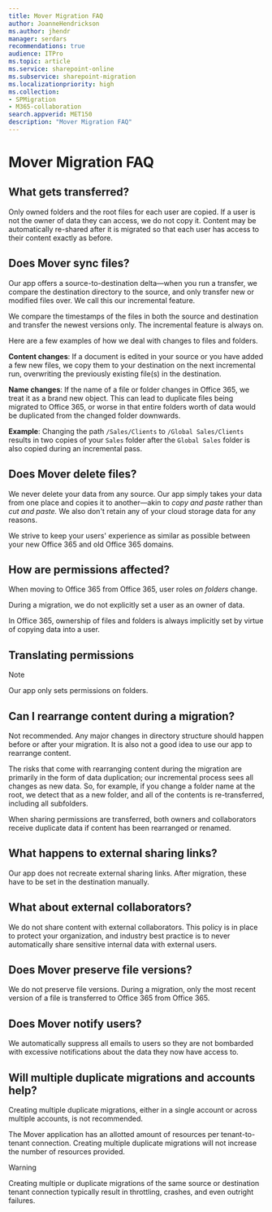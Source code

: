 ```yaml
---
title: Mover Migration FAQ
author: JoanneHendrickson
ms.author: jhendr
manager: serdars
recommendations: true
audience: ITPro
ms.topic: article
ms.service: sharepoint-online
ms.subservice: sharepoint-migration
ms.localizationpriority: high
ms.collection: 
- SPMigration
- M365-collaboration
search.appverid: MET150
description: "Mover Migration FAQ"
---
```

#  Mover Migration FAQ


## What gets transferred?

Only owned folders and the root files for each user are copied. If a user is not the owner of data they can access, we do not copy it. Content may be automatically re-shared after it is migrated so that each user has access to their content exactly as before.

## Does Mover sync files?

Our app offers a source-to-destination delta—when you run a transfer, we compare the destination directory to the source, and only transfer new or modified files over. We call this our incremental feature.

We compare the timestamps of the files in both the source and destination and transfer the newest versions only. The incremental feature is always on.

Here are a few examples of how we deal with changes to files and folders.

**Content changes**: If a document is edited in your source or you have added a few new files, we copy them to your destination on the next incremental run, overwriting the previously existing file(s) in the destination.

**Name changes**: If the name of a file or folder changes in Office 365, we treat it as a brand new object. This can lead to duplicate files being migrated to Office 365, or worse in that entire folders worth of data would be duplicated from the changed folder downwards.

**Example**: Changing the path `/Sales/Clients` to `/Global Sales/Clients` results in two copies of your `Sales` folder after the `Global Sales` folder is also copied during an incremental pass.

## Does Mover delete files?

We never delete your data from any source. Our app simply takes your data from one place and copies it to another—akin to *copy and paste* rather than *cut and paste.* We also don't retain any of your cloud storage data for any reasons.

We strive to keep your users' experience as similar as possible between your new Office 365 and old Office 365 domains.

## How are permissions affected?

When moving to Office 365 from Office 365, user roles *on folders* change.

During a migration, we do not explicitly set a user as an owner of data.

In Office 365, ownership of files and folders is always implicitly set by virtue of copying data into a user.

## Translating permissions


>[!Note]
>Our app only sets permissions on folders.

## Can I rearrange content during a migration?

Not recommended. Any major changes in directory structure should happen before or after your migration. It is also not a good idea to use our app to rearrange content.

The risks that come with rearranging content during the migration are primarily in the form of data duplication; our incremental process sees all changes as new data. So, for example, if you change a folder name at the root, we detect that as a new folder, and all of the contents is re-transferred, including all subfolders.

When sharing permissions are transferred, both owners and collaborators receive duplicate data if content has been rearranged or renamed.

## What happens to external sharing links?

Our app does not recreate external sharing links. After migration, these have to be set in the destination manually.

## What about external collaborators?

We do not share content with external collaborators. This policy is in place to protect your organization, and industry best practice is to never automatically share sensitive internal data with external users.

## Does Mover preserve file versions?

We do not preserve file versions. During a migration, only the most recent version of a file is transferred to Office 365 from Office 365.

## Does Mover notify users?

We automatically suppress all emails to users so they are not bombarded with excessive notifications about the data they now have access to.

## Will multiple duplicate migrations and accounts help?


Creating multiple duplicate migrations, either in a single account or across multiple accounts, is not recommended.

The Mover application has an allotted amount of resources per tenant-to-tenant connection. Creating multiple duplicate migrations will not increase the number of resources provided.

>[!Warning]
>Creating multiple or duplicate migrations of the same source or destination tenant connection typically result in throttling, crashes, and even outright failures.


